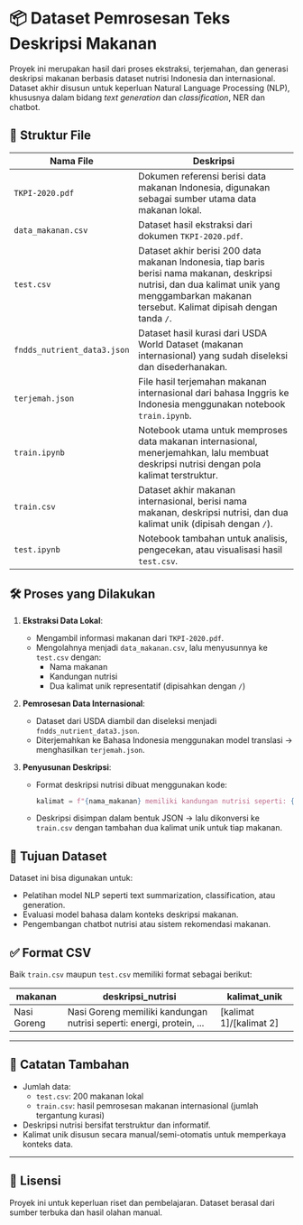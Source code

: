
# 📦 Dataset Pemrosesan Teks Deskripsi Makanan

Proyek ini merupakan hasil dari proses ekstraksi, terjemahan, dan generasi deskripsi makanan berbasis dataset nutrisi Indonesia dan internasional. Dataset akhir disusun untuk keperluan Natural Language Processing (NLP), khususnya dalam bidang _text generation_ dan _classification_, NER dan chatbot.

## 📁 Struktur File

| Nama File | Deskripsi |
|-----------|-----------|
| `TKPI-2020.pdf` | Dokumen referensi berisi data makanan Indonesia, digunakan sebagai sumber utama data makanan lokal. |
| `data_makanan.csv` | Dataset hasil ekstraksi dari dokumen `TKPI-2020.pdf`. |
| `test.csv` | Dataset akhir berisi 200 data makanan Indonesia, tiap baris berisi nama makanan, deskripsi nutrisi, dan dua kalimat unik yang menggambarkan makanan tersebut. Kalimat dipisah dengan tanda `/`. |
| `fndds_nutrient_data3.json` | Dataset hasil kurasi dari USDA World Dataset (makanan internasional) yang sudah diseleksi dan disederhanakan. |
| `terjemah.json` | File hasil terjemahan makanan internasional dari bahasa Inggris ke Indonesia menggunakan notebook `train.ipynb`. |
| `train.ipynb` | Notebook utama untuk memproses data makanan internasional, menerjemahkan, lalu membuat deskripsi nutrisi dengan pola kalimat terstruktur. |
| `train.csv` | Dataset akhir makanan internasional, berisi nama makanan, deskripsi nutrisi, dan dua kalimat unik (dipisah dengan `/`). |
| `test.ipynb` | Notebook tambahan untuk analisis, pengecekan, atau visualisasi hasil `test.csv`. |

## 🛠️ Proses yang Dilakukan

1. **Ekstraksi Data Lokal**:
   - Mengambil informasi makanan dari `TKPI-2020.pdf`.
   - Mengolahnya menjadi `data_makanan.csv`, lalu menyusunnya ke `test.csv` dengan:
     - Nama makanan
     - Kandungan nutrisi
     - Dua kalimat unik representatif (dipisahkan dengan `/`)

2. **Pemrosesan Data Internasional**:
   - Dataset dari USDA diambil dan diseleksi menjadi `fndds_nutrient_data3.json`.
   - Diterjemahkan ke Bahasa Indonesia menggunakan model translasi → menghasilkan `terjemah.json`.

3. **Penyusunan Deskripsi**:
   - Format deskripsi nutrisi dibuat menggunakan kode:
     ```python
     kalimat = f"{nama_makanan} memiliki kandungan nutrisi seperti: {kalimat_nutrisi}."
     ```
   - Deskripsi disimpan dalam bentuk JSON → lalu dikonversi ke `train.csv` dengan tambahan dua kalimat unik untuk tiap makanan.

## 🧠 Tujuan Dataset

Dataset ini bisa digunakan untuk:
- Pelatihan model NLP seperti text summarization, classification, atau generation.
- Evaluasi model bahasa dalam konteks deskripsi makanan.
- Pengembangan chatbot nutrisi atau sistem rekomendasi makanan.

## ✅ Format CSV

Baik `train.csv` maupun `test.csv` memiliki format sebagai berikut:

| makanan | deskripsi_nutrisi | kalimat_unik |
|---------|-------------------|---------------|
| Nasi Goreng | Nasi Goreng memiliki kandungan nutrisi seperti: energi, protein, ... | [kalimat 1]/[kalimat 2] |

---

## 📌 Catatan Tambahan

- Jumlah data:
  - `test.csv`: 200 makanan lokal
  - `train.csv`: hasil pemrosesan makanan internasional (jumlah tergantung kurasi)
- Deskripsi nutrisi bersifat terstruktur dan informatif.
- Kalimat unik disusun secara manual/semi-otomatis untuk memperkaya konteks data.

---

## 📜 Lisensi

Proyek ini untuk keperluan riset dan pembelajaran. Dataset berasal dari sumber terbuka dan hasil olahan manual.
